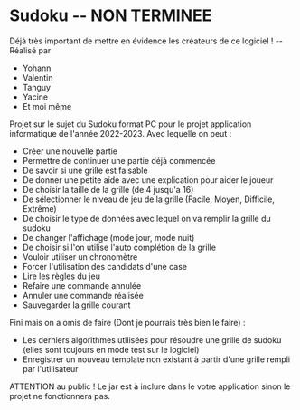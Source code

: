 # Sudoku -- NON TERMINEE
Déjà très important de mettre en évidence les créateurs de ce logiciel ! 
-- Réalisé par
  - Yohann
  - Valentin
  - Tanguy
  - Yacine
  - Et moi même

Projet sur le sujet du Sudoku format PC pour le projet application informatique de l'année 2022-2023. Avec lequelle on peut : 
  - Créer une nouvelle partie
  - Permettre de continuer une partie déjà commencée
  - De savoir si une grille est faisable
  - De donner une petite aide avec une explication pour aider le joueur
  - De choisir la taille de la grille (de 4 jusqu'a 16)
  - De sélectionner le niveau de jeu de la grille (Facile, Moyen, Difficile, Extrême)
  - De choisir le type de données avec lequel on va remplir la grille du sudoku
  - De changer l'affichage (mode jour, mode nuit)
  - De choisir si l'on utilise l'auto complétion de la grille
  - Vouloir utiliser un chronomètre
  - Forcer l'utilisation des candidats d'une case
  - Lire les règles du jeu
  - Refaire une commande annulée
  - Annuler une commande réalisée
  - Sauvegarder la grille courant

Fini mais on a omis de faire (Dont je pourrais très bien le faire) : 
  - Les derniers algorithmes utilisées pour résoudre une grille de sudoku (elles sont toujours en mode test sur le logiciel)
  - Enregistrer un nouveau template non existant à partir d'une grille rempli par l'utilisateur

ATTENTION au public ! 
Le jar est à inclure dans le votre application sinon le projet ne fonctionnera pas. 
